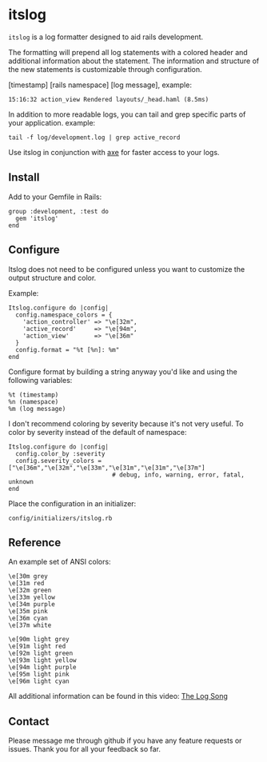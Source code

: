 itslog
======

`itslog` is a log formatter designed to aid rails development.

The formatting will prepend all log statements with a colored header and additional information about the statement. The information and structure of the new statements is customizable through configuration.

[timestamp] [rails namespace] [log message], example:

    15:16:32 action_view Rendered layouts/_head.haml (8.5ms)

In addition to more readable logs, you can tail and grep specific parts of your application. example:

    tail -f log/development.log | grep active_record

Use itslog in conjunction with [axe](http://github.com/johmas/axe) for faster access to your logs.

Install
-------

Add to your Gemfile in Rails:

    group :development, :test do
      gem 'itslog'
    end

Configure
-----------

Itslog does not need to be configured unless you want to customize the output structure and color. 

Example:

    Itslog.configure do |config|
      config.namespace_colors = {
        'action_controller' => "\e[32m",
        'active_record'     => "\e[94m",
        'action_view'       => "\e[36m"
      }
      config.format = "%t [%n]: %m"
    end

Configure format by building a string anyway you'd like and using the following variables:

    %t (timestamp)
    %n (namespace)
    %m (log message)

I don't recommend coloring by severity because it's not very useful. To color by severity instead of the default of namespace:

    Itslog.configure do |config|
      config.color_by :severity
      config.severity_colors = ["\e[36m","\e[32m","\e[33m","\e[31m","\e[31m","\e[37m"]
                                 # debug, info, warning, error, fatal, unknown
    end

Place the configuration in an initializer:

    config/initializers/itslog.rb

Reference
-------------

An example set of ANSI colors:

    \e[30m grey
    \e[31m red
    \e[32m green
    \e[33m yellow
    \e[34m purple
    \e[35m pink
    \e[36m cyan
    \e[37m white

    \e[90m light grey
    \e[91m light red
    \e[92m light green
    \e[93m light yellow
    \e[94m light purple
    \e[95m light pink
    \e[96m light cyan

All additional information can be found in this video: [The Log Song](http://nicktoons.nick.com/videos/clip/stimpys-big-day-log-song-1.html)

Contact
-----------

Please message me through github if you have any feature requests or issues. Thank you for all your feedback so far.
